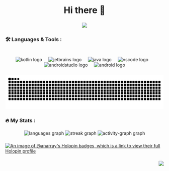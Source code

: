 <h1 align="center">Hi there 👋</h1>

###

<div align="center">
  <img height="200" src="https://media.giphy.com/media/9Y1wF3wx1Dex8w9wxL/giphy.gif"  />
</div>

###

<h3 align="left">🛠 Languages & Tools :</h3>

###

<br clear="both">

<div align="center">
  <img src="https://cdn.jsdelivr.net/gh/devicons/devicon/icons/kotlin/kotlin-original.svg" height="40" alt="kotlin logo"  />
  <img width="12" />
  <img src="https://cdn.jsdelivr.net/gh/devicons/devicon/icons/jetbrains/jetbrains-original.svg" height="40" alt="jetbrains logo"  />
  <img width="12" />
  <img src="https://cdn.jsdelivr.net/gh/devicons/devicon/icons/java/java-original.svg" height="40" alt="java logo"  />
  <img width="12" />
  <img src="https://cdn.jsdelivr.net/gh/devicons/devicon/icons/vscode/vscode-original.svg" height="40" alt="vscode logo"  />
  <img width="12" />
  <img src="https://cdn.jsdelivr.net/gh/devicons/devicon/icons/androidstudio/androidstudio-original.svg" height="40" alt="androidstudio logo"  />
  <img width="12" />
  <img src="https://cdn.jsdelivr.net/gh/devicons/devicon/icons/android/android-original.svg" height="40" alt="android logo"  />
</div>

###

<img src="https://raw.githubusercontent.com/An-Array/An-Array/output/snake.svg" alt="Snake animation" />

###

<h3 align="left">🔥   My Stats :</h3>

###

<div align="center">
  <img src="https://github-readme-stats.vercel.app/api/top-langs?username=An-Array&locale=en&hide_title=false&layout=compact&card_width=320&langs_count=5&theme=nightowl&hide_border=false&order=2" height="150" alt="languages graph"  />
  <img src="https://streak-stats.demolab.com?user=An-Array&locale=en&mode=daily&theme=nightowl&hide_border=false&border_radius=5&order=3" height="150" alt="streak graph"  />
  <img src="https://github-readme-activity-graph.vercel.app/graph?username=An-Array&radius=20&theme=nightowl&area=true&order=5&hide_border=true&hide_title=true" height="300" alt="activity-graph graph"  />
</div>

###

[![An image of @anarray's Holopin badges, which is a link to view their full Holopin profile](https://holopin.me/anarray)](https://holopin.io/@anarray)

###

<img align="right" src="https://visitor-badge.laobi.icu/badge?page_id=An-Array.An-Array&"  />

###
